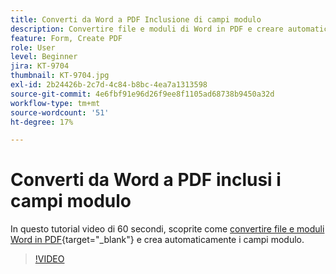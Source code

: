 ```yaml
---
title: Converti da Word a PDF Inclusione di campi modulo
description: Convertire file e moduli di Word in PDF e creare automaticamente campi modulo
feature: Form, Create PDF
role: User
level: Beginner
jira: KT-9704
thumbnail: KT-9704.jpg
exl-id: 2b24426b-2c7d-4c84-b8bc-4ea7a1313598
source-git-commit: 4e6fbf91e96d26f9ee8f1105ad68738b9450a32d
workflow-type: tm+mt
source-wordcount: '51'
ht-degree: 17%

---
```


# Converti da Word a PDF inclusi i campi modulo

In questo tutorial video di 60 secondi, scoprite come [convertire file e moduli Word in PDF](https://www.adobe.com/it/acrobat/online/word-to-pdf.html){target="_blank"} e crea automaticamente i campi modulo.

>[!VIDEO](https://video.tv.adobe.com/v/340082?quality=12&learn=on&hidetitle=true)
